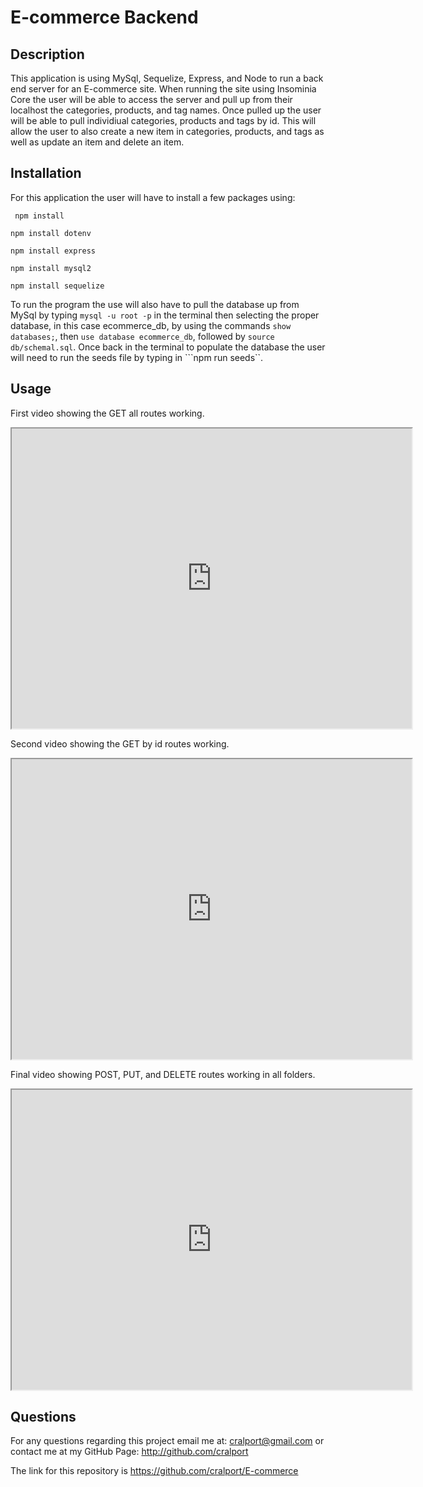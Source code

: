# E-commerce Backend

## Description

This application is using MySql, Sequelize, Express, and Node to run a back end server for an E-commerce site.  When running the site using Insominia Core the user will be able to access the server and pull up from their localhost the categories, products, and tag names.  Once pulled up the user will be able to pull individiual categories, products and tags by id.  This will allow the user to also create a new item in categories, products, and tags as well as update an item and delete an item.  

## Installation

For this application the user will have to install a few packages using: 

``` npm install```

```npm install dotenv```

```npm install express```

```npm install mysql2```

```npm install sequelize```

To run the program the use will also have to pull the database up from MySql by typing ```mysql -u root -p``` in the terminal then selecting the proper database, in this case ecommerce_db, by using the commands ```show databases;```, then ```use database ecommerce_db```, followed by ```source db/schemal.sql```.  Once back in the terminal to populate the database the user will need to run the seeds file by typing in ```npm run seeds``. 

## Usage 

First video showing the GET all routes working.

<iframe src="https://drive.google.com/file/d/1iqBnru1OO94TVcRTdz2qwyEH6TRixQRD/preview" width="640" height="480"></iframe>


Second video showing the GET by id routes working.


<iframe src="https://drive.google.com/file/d/1DuK2ocYL-cJth1ON7DIit6O9gq4GZtBE/preview" width="640" height="480"></iframe>


Final video showing POST, PUT, and DELETE routes working in all folders.


<iframe src="https://drive.google.com/file/d/1fsjoXmTqWNxrAxwbNvc0HGCuqfkIzxIK/preview" width="640" height="480"></iframe>

## Questions

For any questions regarding this project email me at: cralport@gmail.com or contact me at my GitHub Page: http://github.com/cralport

The link for this repository is https://github.com/cralport/E-commerce

